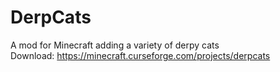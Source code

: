 # DerpCats
A mod for Minecraft adding a variety of derpy cats<br>
Download: https://minecraft.curseforge.com/projects/derpcats
